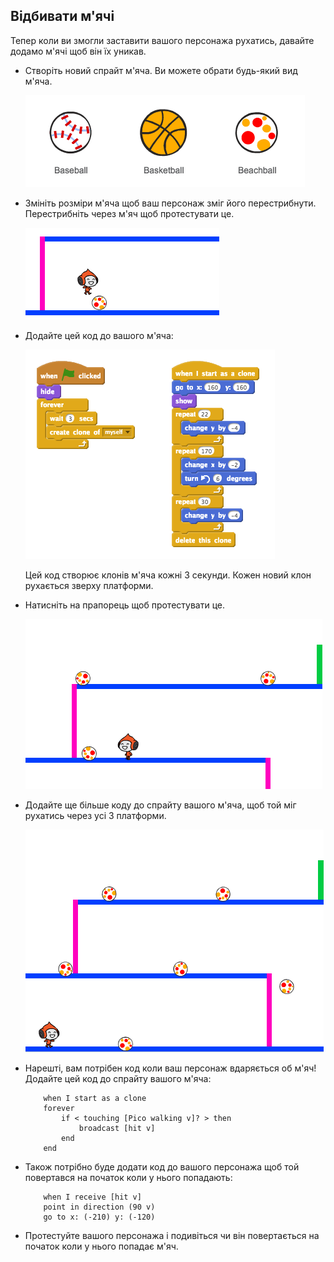 ## Відбивати м'ячі

Тепер коли ви змогли заставити вашого персонажа рухатись, давайте додамо м'ячі щоб він їх уникав.

+ Створіть новий спрайт м'яча. Ви можете обрати будь-який вид м'яча.
    
    ![скріншот](images/dodge-balls.png)

+ Змініть розміри м'яча щоб ваш персонаж зміг його перестрибнути. Перестрибніть через м'яч щоб протестувати це.
    
    ![скріншот](images/dodge-ball-resize.png)

+ Додайте цей код до вашого м'яча:
    
    ![скріншот](images/dodge-ball-motion.png)
    
    Цей код створює клонів м'яча кожні 3 секунди. Кожен новий клон рухається зверху платформи.

+ Натисніть на прапорець щоб протестувати це.
    
    ![скріншот](images/dodge-ball-test.png)

+ Додайте ще більше коду до спрайту вашого м'яча, щоб той міг рухатись через усі 3 платформи.
    
    ![скріншот](images/dodge-ball-more-motion.png)

+ Нарешті, вам потрібен код коли ваш персонаж вдаряється об м'яч! Додайте цей код до спрайту вашого м'яча:
    
    ```blocks
        when I start as a clone
        forever
            if < touching [Pico walking v]? > then
                broadcast [hit v]
            end
        end
    ```

+ Також потрібно буде додати код до вашого персонажа щоб той повертався на початок коли у нього попадають:
    
    ```blocks
        when I receive [hit v]
        point in direction (90 v)
        go to x: (-210) y: (-120)
    ```

+ Протестуйте вашого персонажа і подивіться чи він повертається на початок коли у нього попадає м'яч.
